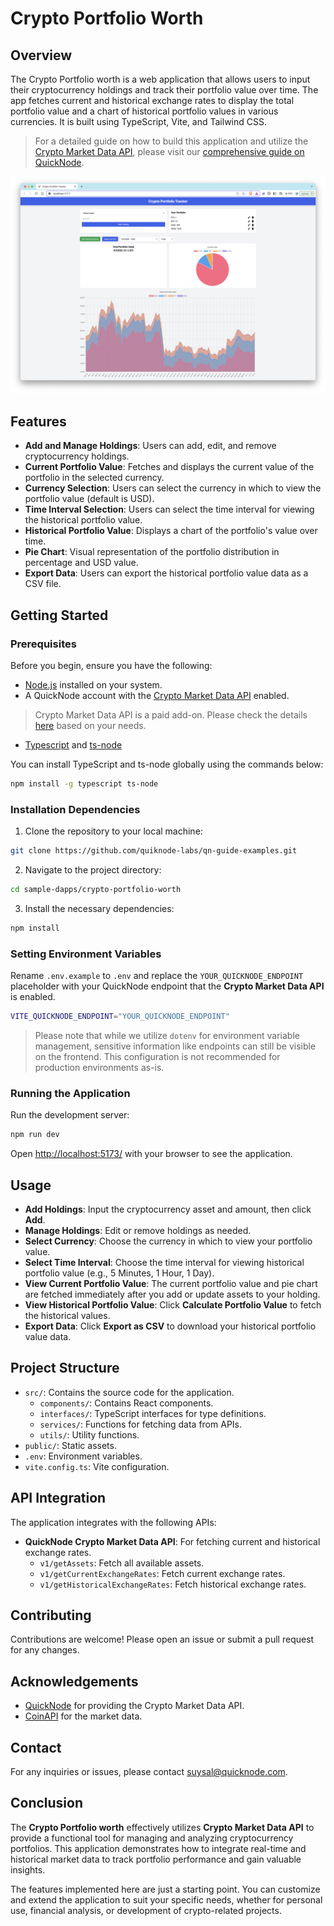 # Crypto Portfolio Worth

## Overview

The Crypto Portfolio worth is a web application that allows users to input their cryptocurrency holdings and track their portfolio value over time. The app fetches current and historical exchange rates to display the total portfolio value and a chart of historical portfolio values in various currencies. It is built using TypeScript, Vite, and Tailwind CSS.

> For a detailed guide on how to build this application and utilize the [Crypto Market Data API](https://marketplace.quicknode.com/add-on/crypto-market-data-api), please visit our [comprehensive guide on QuickNode](https://www.quicknode.com/guides/quicknode-products/marketplace/how-to-build-a-crypto-portfolio-worth-with-the-crypto-market-data-api).

![Crypto Portfolio worth Overview](public/overview.png)

## Features

- **Add and Manage Holdings**: Users can add, edit, and remove cryptocurrency holdings.
- **Current Portfolio Value**: Fetches and displays the current value of the portfolio in the selected currency.
- **Currency Selection**: Users can select the currency in which to view the portfolio value (default is USD).
- **Time Interval Selection**: Users can select the time interval for viewing the historical portfolio value.
- **Historical Portfolio Value**: Displays a chart of the portfolio's value over time.
- **Pie Chart**: Visual representation of the portfolio distribution in percentage and USD value.
- **Export Data**: Users can export the historical portfolio value data as a CSV file.

## Getting Started

### Prerequisites

Before you begin, ensure you have the following:
- [Node.js](https://nodejs.org/en/) installed on your system.
- A QuickNode account with the [Crypto Market Data API](https://marketplace.quicknode.com/add-on/crypto-market-data-api) enabled.
> Crypto Market Data API is a paid add-on. Please check the details [here](https://marketplace.quicknode.com/add-on/crypto-market-data-api) based on your needs.
- [Typescript](https://www.typescriptlang.org/) and [ts-node](https://typestrong.org/ts-node/)

You can install TypeScript and ts-node globally using the commands below:

```bash
npm install -g typescript ts-node
```

### Installation Dependencies

1. Clone the repository to your local machine:
```bash
git clone https://github.com/quiknode-labs/qn-guide-examples.git
```

2. Navigate to the project directory:
```bash
cd sample-dapps/crypto-portfolio-worth
```

3. Install the necessary dependencies:
```bash
npm install
```

### Setting Environment Variables

Rename `.env.example` to `.env` and replace the `YOUR_QUICKNODE_ENDPOINT` placeholder with your QuickNode endpoint that the **Crypto Market Data API** is enabled.

```sh
VITE_QUICKNODE_ENDPOINT="YOUR_QUICKNODE_ENDPOINT"
```

> Please note that while we utilize `dotenv` for environment variable management, sensitive information like endpoints can still be visible on the frontend. This configuration is not recommended for production environments as-is.


### Running the Application

Run the development server:

```bash
npm run dev
```

Open [http://localhost:5173/](http://localhost:5173/) with your browser to see the application.

## Usage

- **Add Holdings**: Input the cryptocurrency asset and amount, then click **Add**.
- **Manage Holdings**: Edit or remove holdings as needed.
- **Select Currency**: Choose the currency in which to view your portfolio value.
- **Select Time Interval**: Choose the time interval for viewing historical portfolio value (e.g., 5 Minutes, 1 Hour, 1 Day).
- **View Current Portfolio Value**: The current portfolio value and pie chart are fetched immediately after you add or update assets to your holding.
- **View Historical Portfolio Value**: Click **Calculate Portfolio Value** to fetch the historical values.
- **Export Data**: Click **Export as CSV** to download your historical portfolio value data.

## Project Structure

- `src/`: Contains the source code for the application.
  - `components/`: Contains React components.
  - `interfaces/`: TypeScript interfaces for type definitions.
  - `services/`: Functions for fetching data from APIs.
  - `utils/`: Utility functions.
- `public/`: Static assets.
- `.env`: Environment variables.
- `vite.config.ts`: Vite configuration.

## API Integration

The application integrates with the following APIs:
- **QuickNode Crypto Market Data API**: For fetching current and historical exchange rates.
  - `v1/getAssets`: Fetch all available assets.
  - `v1/getCurrentExchangeRates`: Fetch current exchange rates.
  - `v1/getHistoricalExchangeRates`: Fetch historical exchange rates.

## Contributing

Contributions are welcome! Please open an issue or submit a pull request for any changes.

## Acknowledgements

- [QuickNode](https://www.quicknode.com/) for providing the Crypto Market Data API.
- [CoinAPI](https://www.coinapi.io/) for the market data.

## Contact

For any inquiries or issues, please contact [suysal@quicknode.com](mailto:suysal@quicknode.com).

## Conclusion

The **Crypto Portfolio worth** effectively utilizes **Crypto Market Data API** to provide a functional tool for managing and analyzing cryptocurrency portfolios. This application demonstrates how to integrate real-time and historical market data to track portfolio performance and gain valuable insights.

The features implemented here are just a starting point. You can customize and extend the application to suit your specific needs, whether for personal use, financial analysis, or development of crypto-related projects.